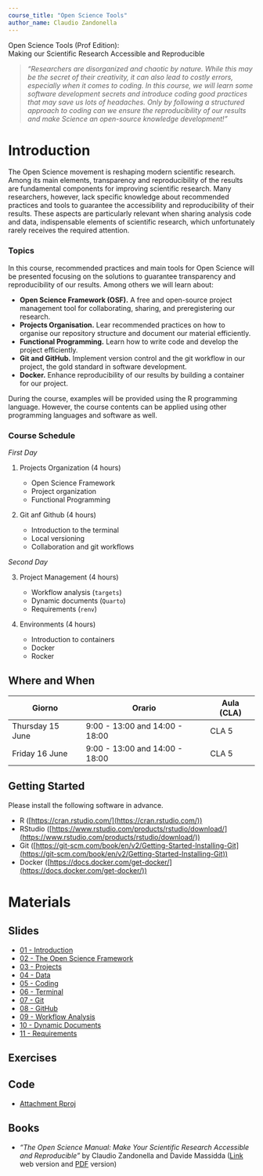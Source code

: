```yaml
---
course_title: "Open Science Tools"
author_name: Claudio Zandonella 
---
```


<p class = "my-h1">
Open Science Tools (Prof Edition):<br>Making our Scientific Research Accessible and Reproducible
</p>

> *“Researchers are disorganized and chaotic by nature. While this may be the secret of their creativity, it can also lead to costly errors, especially when it comes to coding. In this course, we will learn some software development secrets and introduce coding good practices that may save us lots of headaches. Only by following a structured approach to coding can we ensure the reproducibility of our results and make Science an open-source knowledge development!”*

# Introduction

The Open Science movement is reshaping modern scientific research. Among its main elements, transparency and reproducibility of the results are fundamental components for improving scientific research. Many researchers, however, lack specific knowledge about recommended practices and tools to guarantee the accessibility and reproducibility of their results. These aspects are particularly relevant when sharing analysis code and data, indispensable elements of scientific research, which unfortunately rarely receives the required attention.

### Topics

In this course, recommended practices and main tools for Open Science will be presented focusing on the solutions to guarantee transparency and reproducibility of our results. Among others we will learn about:

- **Open Science Framework (OSF).** A free and open-source project management tool for collaborating, sharing, and preregistering our research. 
- **Projects Organisation.** Lear recommended practices on how to organise our repository structure and document our material efficiently.
- **Functional Programming.** Learn how to write code and develop the project efficiently.
- **Git and GitHub.** Implement version control and the git workflow in our project, the gold standard in software development.
- **Docker.** Enhance reproducibility of our results by building a container for our project.

During the course, examples will be provided using the R programming language. However, the course contents can be applied using other programming languages and software as well.


###  Course Schedule

*First Day* 

1. Projects Organization (4 hours)
    - Open Science Framework
    - Project organization
    - Functional Programming

2. Git anf Github (4 hours)
    - Introduction to the terminal
    - Local versioning
    - Collaboration and git workflows

*Second Day* 

3. Project Management (4 hours)
    - Workflow analysis (`targets`)
    - Dynamic documents (`Quarto`)
    - Requirements (`renv`)

4. Environments (4 hours)
    - Introduction to containers
    - Docker
    - Rocker

## Where and When


| Giorno | Orario | Aula (CLA)|
|-------|------|-----|
| Thursday 15 June | 9:00 - 13:00 and 14:00 - 18:00 | CLA 5  |
| Friday 16 June   | 9:00 - 13:00 and 14:00 - 18:00 | CLA 5  |


## Getting Started

Please install the following software in advance.

- R ([https://cran.rstudio.com/](https://cran.rstudio.com/))
- RStudio ([https://www.rstudio.com/products/rstudio/download/](https://www.rstudio.com/products/rstudio/download/))
- Git ([https://git-scm.com/book/en/v2/Getting-Started-Installing-Git](https://git-scm.com/book/en/v2/Getting-Started-Installing-Git))
- Docker ([https://docs.docker.com/get-docker/](https://docs.docker.com/get-docker/))

# Materials

## Slides

- <a href="materials/slides/01-introduction.html" target="_blank">01 - Introduction</a>
- <a href="materials/slides/02-osf.html" target="_blank">02 - The Open Science Framework</a>
- <a href="materials/slides/03-projects.html" target="_blank">03 - Projects</a>
- <a href="materials/slides/04-data.html" target="_blank">04 - Data</a>
- <a href="materials/slides/05-code.html" target="_blank">05 - Coding</a>
- <a href="materials/slides/06-terminal.html" target="_blank">06 - Terminal</a>
- <a href="materials/slides/07-git.html" target="_blank">07 - Git</a>
- <a href="materials/slides/08-github.html" target="_blank">08 - GitHub</a>
- <a href="materials/slides/09-workflow.html" target="_blank">09 - Workflow Analysis</a>
- <a href="materials/slides/10-documents.html" target="_blank">10 - Dynamic Documents</a>
- <a href="materials/slides/11-requirements.html" target="_blank">11 - Requirements</a>

## Exercises


## Code

- [Attachment Rproj](https://minhaskamal.github.io/DownGit/#/home?url=https://github.com/arca-dpss/course-open-science-prof/tree/main/materials/code-example/attachment)


## Books

- *“The Open Science Manual: Make Your Scientific Research Accessible and Reproducible”* by Claudio Zandonella and Davide Massidda
 ([Link](https://arca-dpss.github.io/manual-open-science/) web version and [PDF](https://arca-dpss.github.io/manual-open-science/manual-open-science.pdf) version)

<!-- - Questionario valutazione [link](https://forms.gle/YKESLW64jWTtA7vi7) -->




